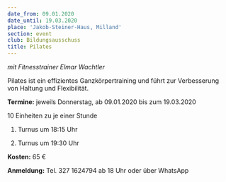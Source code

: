```yaml
---
date_from: 09.01.2020
date_until: 19.03.2020
place: 'Jakob-Steiner-Haus, Milland'
section: event
club: Bildungsausschuss
title: Pilates
---
```

_mit Fitnesstrainer Elmar Wachtler_

Pilates ist ein effizientes Ganzkörpertraining und führt zur Verbesserung von Haltung und Flexibilität.

**Termine:** jeweils Donnerstag, ab 09.01.2020 bis zum 19.03.2020

10 Einheiten zu je einer Stunde

1. Turnus um 18:15 Uhr

2. Turnus um 19:30 Uhr

**Kosten:** 65 €

**Anmeldung:** Tel. 327 1624794 ab 18 Uhr oder über WhatsApp
